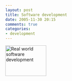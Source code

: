 ```yaml
---
layout: post
title: Software development
date: 2005-11-30 20:15
comments: true
categories:
- development
---
```

<a href="http://najam.files.wordpress.com/2005/11/project.jpg" title="Real world software development "><img width="128" height="96" src="http://najam.files.wordpress.com/2005/11/thumb-project.jpg" alt="Real world software development " /></a>

